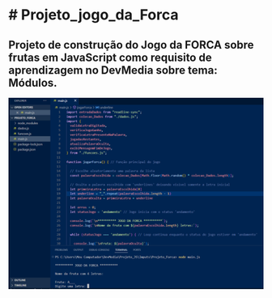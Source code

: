 <h1># Projeto_jogo_da_Forca</h1> 

<h2>Projeto de construção do Jogo da FORCA sobre frutas em JavaScript como requisito de aprendizagem no DevMedia sobre tema: Módulos.</h2> 

<img  src= "https://github.com/lipenspereira39/Projeto_jogo_da_Forca/blob/main/Captura%20de%20tela%202024-10-31%20121329.png" alt= "Jogo da Forca">
